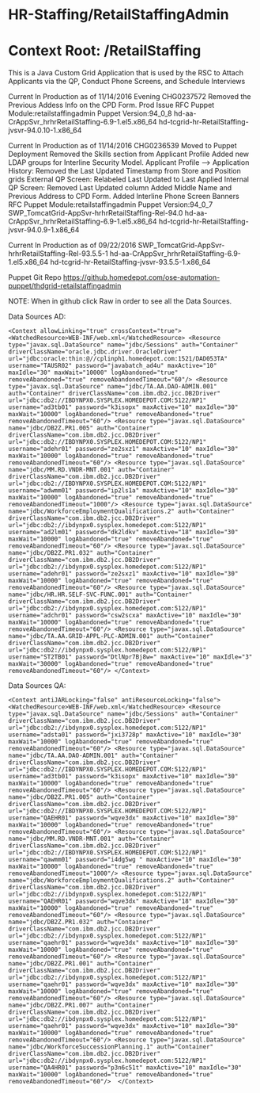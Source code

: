 # HR-Staffing/RetailStaffingAdmin

# Context Root: /RetailStaffing #

This is a Java Custom Grid Application that is used by the RSC to Attach Applicants via the QP, Conduct Phone Screens, and Schedule Interviews 

Current In Production as of 11/14/2016 Evening CHG0237572
	Removed the Previous Addess Info on the CPD Form.  Prod Issue
	RFC Puppet Module:retailstaffingadmin Puppet Version:94_0_8	
		hd-aa-CrAppSvr_hrhrRetailStaffing-6.9-1.el5.x86_64 
		hd-tcgrid-hr-RetailStaffing-jvsvr-94.0.10-1.x86_64	
	
Current In Production as of 11/14/2016  CHG0236539
	Moved to Puppet Deployment
	Removed the Skills section from Applicant Profile
	Added new LDAP groups for Interline Security Model.
	Applicant Profile --> Application History:  Removed the Last Updated Timestamp from Store and Position grids
	External QP Screen: Relabeled Last Updated to Last Applied
	Internal QP Screen: Removed Last Updated column
	Added Middle Name and Previous Address to CPD Form.
	Added Interline Phone Screen Banners	
	RFC Puppet Module:retailstaffingadmin Puppet Version:94_0_7	
	SWP_TomcatGrid-AppSvr-hrhrRetailStaffing-Rel-94.0 
		hd-aa-CrAppSvr_hrhrRetailStaffing-6.9-1.el5.x86_64 
		hd-tcgrid-hr-RetailStaffing-jvsvr-94.0.9-1.x86_64
		
Current In Production as of 09/22/2016
	SWP_TomcatGrid-AppSvr-hrhrRetailStaffing-Rel-93.5.5-1 
		hd-aa-CrAppSvr_hrhrRetailStaffing-6.9-1.el5.x86_64 
		hd-tcgrid-hr-RetailStaffing-jvsvr-93.5.5-1.x86_64

Puppet Git Repo https://github.homedepot.com/ose-automation-puppet/thdgrid-retailstaffingadmin

NOTE: When in github click Raw in order to see all the Data Sources.

Data Sources AD:

`
<Context allowLinking="true" crossContext="true">
  <WatchedResource>WEB-INF/web.xml</WatchedResource>
  <Resource type="javax.sql.DataSource" name="jdbc/Sessions" auth="Container" driverClassName="oracle.jdbc.driver.OracleDriver" url="jdbc:oracle:thin:@//cplinph1.homedepot.com:1521/DAD053TA" username="TAUSR02" password="javabatch_ad4u" maxActive="10" maxIdle="30" maxWait="10000" logAbandoned="true" removeAbandoned="true" removeAbandonedTimeout="60"/>
  <Resource type="javax.sql.DataSource" name="jdbc/TA.AA.DAO-ADMIN.001" auth="Container" driverClassName="com.ibm.db2.jcc.DB2Driver" url="jdbc:db2://IBDYNPX0.SYSPLEX.HOMEDEPOT.COM:5122/NP1" username="ad3tb01" password="k3isopx" maxActive="10" maxIdle="30" maxWait="10000" logAbandoned="true" removeAbandoned="true" removeAbandonedTimeout="60"/>
  <Resource type="javax.sql.DataSource" name="jdbc/DB2Z.PR1.005" auth="Container" driverClassName="com.ibm.db2.jcc.DB2Driver" url="jdbc:db2://IBDYNPX0.SYSPLEX.HOMEDEPOT.COM:5122/NP1" username="adehr01" password="ze2sxz1" maxActive="10" maxIdle="30" maxWait="10000" logAbandoned="true" removeAbandoned="true" removeAbandonedTimeout="60"/>
  <Resource type="javax.sql.DataSource" name="jdbc/MM.RD.VNDR-MNT.001" auth="Container" driverClassName="com.ibm.db2.jcc.DB2Driver" url="jdbc:db2://IBDYNPX0.SYSPLEX.HOMEDEPOT.COM:5122/NP1" username="adwmm01" password="ip2ls1a" maxActive="10" maxIdle="30" maxWait="10000" logAbandoned="true" removeAbandoned="true" removeAbandonedTimeout="1000"/>
  <Resource type="javax.sql.DataSource" name="jdbc/WorkforceEmploymentQualifications.2" auth="Container" driverClassName="com.ibm.db2.jcc.DB2Driver" url="jdbc:db2://ibdynpx0.sysplex.homedepot.com:5122/NP1" username="ad2lm01" password="dk2ldkv" maxActive="18" maxIdle="30" maxWait="10000" logAbandoned="true" removeAbandoned="true" removeAbandonedTimeout="60"/>
  <Resource type="javax.sql.DataSource" name="jdbc/DB2Z.PR1.032" auth="Container" driverClassName="com.ibm.db2.jcc.DB2Driver" url="jdbc:db2://ibdynpx0.sysplex.homedepot.com:5122/NP1" username="adehr01" password="ze2sxz1" maxActive="10" maxIdle="30" maxWait="10000" logAbandoned="true" removeAbandoned="true" removeAbandonedTimeout="60"/>
  <Resource type="javax.sql.DataSource" name="jdbc/HR.HR.SELF-SVC-FUNC.001" auth="Container" driverClassName="com.ibm.db2.jcc.DB2Driver" url="jdbc:db2://ibdynpx0.sysplex.homedepot.com:5122/NP1" username="adchr01" password="csw2scxa" maxActive="10" maxIdle="30" maxWait="10000" logAbandoned="true" removeAbandoned="true" removeAbandonedTimeout="60"/>
  <Resource type="javax.sql.DataSource" name="jdbc/TA.AA.GRID-APPL-PLC-ADMIN.001" auth="Container" driverClassName="com.ibm.db2.jcc.DB2Driver" url="jdbc:db2://ibdynpx0.sysplex.homedepot.com:5122/NP1" username="ST2TB01" password="DtlNpr7Bj8w=" maxActive="10" maxIdle="3" maxWait="30000" logAbandoned="true" removeAbandoned="true" removeAbandonedTimeout="60"/>
</Context>
`

Data Sources QA:

`
<Context antiJARLocking="false" antiResourceLocking="false">
  <WatchedResource>WEB-INF/web.xml</WatchedResource>
  <Resource type="javax.sql.DataSource" name="jdbc/Sessions" auth="Container" driverClassName="com.ibm.db2.jcc.DB2Driver" url="jdbc:db2://ibdynpx0.sysplex.homedepot.com:5122/NP1" username="adsta01" password="jxi3728p" maxActive="10" maxIdle="30" maxWait="10000" logAbandoned="true" removeAbandoned="true" removeAbandonedTimeout="60"/>
  <Resource type="javax.sql.DataSource" name="jdbc/TA.AA.DAO-ADMIN.001" auth="Container" driverClassName="com.ibm.db2.jcc.DB2Driver" url="jdbc:db2://IBDYNPX0.SYSPLEX.HOMEDEPOT.COM:5122/NP1" username="ad3tb01" password="k3isopx" maxActive="10" maxIdle="30" maxWait="10000" logAbandoned="true" removeAbandoned="true" removeAbandonedTimeout="60"/>
  <Resource type="javax.sql.DataSource" name="jdbc/DB2Z.PR1.005" auth="Container" driverClassName="com.ibm.db2.jcc.DB2Driver" url="jdbc:db2://IBDYNPX0.SYSPLEX.HOMEDEPOT.COM:5122/NP1" username="QAEHR01" password="wqve3dx" maxActive="10" maxIdle="30" maxWait="10000" logAbandoned="true" removeAbandoned="true" removeAbandonedTimeout="60"/>
  <Resource type="javax.sql.DataSource" name="jdbc/MM.RD.VNDR-MNT.001" auth="Container" driverClassName="com.ibm.db2.jcc.DB2Driver" url="jdbc:db2://IBDYNPX0.SYSPLEX.HOMEDEPOT.COM:5122/NP1" username="qawmm01" password="i4dg5wg " maxActive="10" maxIdle="30" maxWait="10000" logAbandoned="true" removeAbandoned="true" removeAbandonedTimeout="1000"/>
  <Resource type="javax.sql.DataSource" name="jdbc/WorkforceEmploymentQualifications.2" auth="Container" driverClassName="com.ibm.db2.jcc.DB2Driver" url="jdbc:db2://ibdynpx0.sysplex.homedepot.com:5122/NP1" username="QAEHR01" password="wqve3dx" maxActive="18" maxIdle="30" maxWait="10000" logAbandoned="true" removeAbandoned="true" removeAbandonedTimeout="60"/>
  <Resource type="javax.sql.DataSource" name="jdbc/DB2Z.PR1.032" auth="Container" driverClassName="com.ibm.db2.jcc.DB2Driver" url="jdbc:db2://ibdynpx0.sysplex.homedepot.com:5122/NP1" username="qaehr01" password="wqve3dx" maxActive="10" maxIdle="30" maxWait="10000" logAbandoned="true" removeAbandoned="true" removeAbandonedTimeout="60"/>
  <Resource type="javax.sql.DataSource" name="jdbc/DB2Z.PR1.001" auth="Container" driverClassName="com.ibm.db2.jcc.DB2Driver" url="jdbc:db2://ibdynpx0.sysplex.homedepot.com:5122/NP1" username="qaehr01" password="wqve3dx" maxActive="10" maxIdle="30" maxWait="10000" logAbandoned="true" removeAbandoned="true" removeAbandonedTimeout="60"/>
  <Resource type="javax.sql.DataSource" name="jdbc/DB2Z.PR1.007" auth="Container" driverClassName="com.ibm.db2.jcc.DB2Driver" url="jdbc:db2://ibdynpx0.sysplex.homedepot.com:5122/NP1" username="qaehr01" password="wqve3dx" maxActive="10" maxIdle="30" maxWait="10000" logAbandoned="true" removeAbandoned="true" removeAbandonedTimeout="60"/>
  <Resource type="javax.sql.DataSource" name="jdbc/WorkforceSuccessionPlanning.1" auth="Container" driverClassName="com.ibm.db2.jcc.DB2Driver" url="jdbc:db2://ibdynpx0.sysplex.homedepot.com:5122/NP1" username="QA4HR01" password="p3n6c51t" maxActive="10" maxIdle="30" maxWait="10000" logAbandoned="true" removeAbandoned="true" removeAbandonedTimeout="60"/> 
</Context>
`
 
